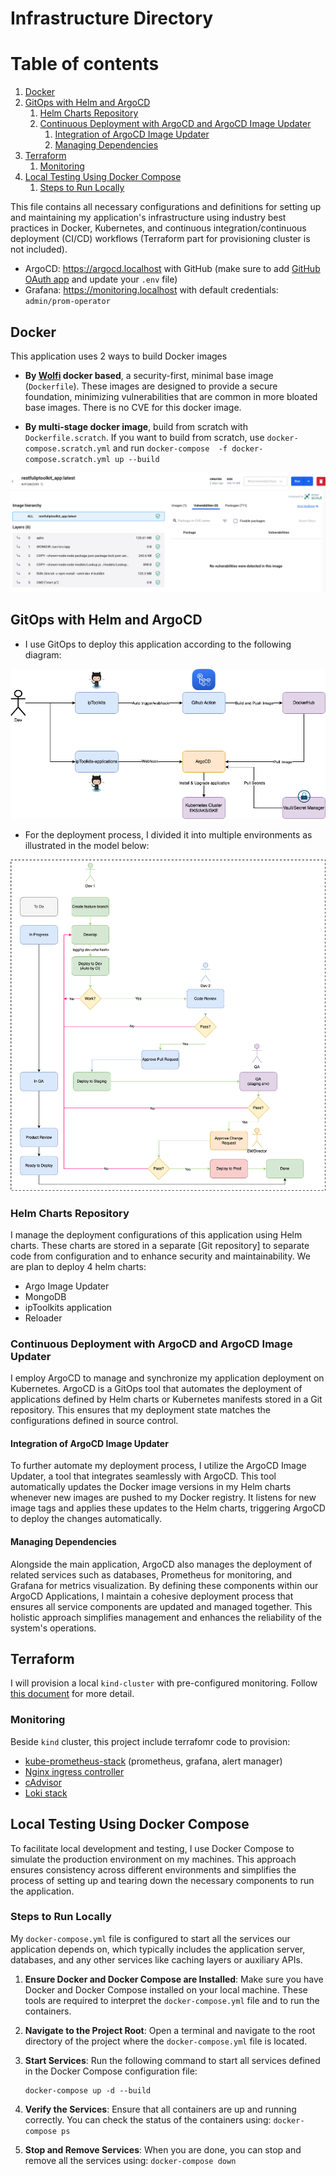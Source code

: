 # Infrastructure Directory

# Table of contents

1. [Docker](#docker)
2. [GitOps with Helm and ArgoCD](#gitops-with-helm-and-argocd)
    1. [Helm Charts Repository](#helm-charts-repository)
    2. [Continuous Deployment with ArgoCD and ArgoCD Image Updater](#continuous-deployment-with-argocd-and-argocd-image-updater)
       1. [Integration of ArgoCD Image Updater](#integration-of-argocd-image-updater)
       2. [Managing Dependencies](#managing-dependencies)
3. [Terraform](#terraform)
   1. [Monitoring](#montioring)
4. [Local Testing Using Docker Compose](#local-testing-using-docker-compose)
   1. [Steps to Run Locally](#steps-to-run-locally)

This file contains all necessary configurations and definitions for setting up and maintaining my application's infrastructure using industry best practices in Docker, Kubernetes, and continuous integration/continuous deployment (CI/CD) workflows (Terraform part for provisioning cluster is not included).

- ArgoCD: <https://argocd.localhost> with GitHub (make sure to add [GitHub OAuth app](https://www.infracloud.io/blogs/enabling-sso-authentication-argo-cd/) and update your `.env` file)
- Grafana: <https://monitoring.localhost> with default credentials: `admin/prom-operator`

## Docker

This application uses 2 ways to build Docker images

- **By [Wolfi](https://github.com/wolfi-dev) docker based**, a security-first, minimal base image (`Dockerfile`). These images are designed to provide a secure foundation, minimizing vulnerabilities that are common in more bloated base images. There is no CVE for this docker image.

- **By multi-stage docker image**, build from scratch with `Dockerfile.scratch`. If you want to build from scratch, use `docker-compose.scratch.yml` and run `docker-compose  -f docker-compose.scratch.yml up --build`

![alt text](images/no-cve.png "Docker without CVE")

## GitOps with Helm and ArgoCD

- I use GitOps to deploy this application according to the following diagram:

![alt text](images/cicd.png "GitOps")

- For the deployment process, I divided it into multiple environments as illustrated in the model below:

![alt text](images/flow.png "Deployment process")

### Helm Charts Repository

I manage the deployment configurations of this application using Helm charts. These charts are stored in a separate [Git repository] to separate code from configuration and to enhance security and maintainability. We are plan to deploy 4 helm charts:

- Argo Image Updater
- MongoDB
- ipToolkits application
- Reloader

### Continuous Deployment with ArgoCD and ArgoCD Image Updater

I employ ArgoCD to manage and synchronize my application deployment on Kubernetes. ArgoCD is a GitOps tool that automates the deployment of applications defined by Helm charts or Kubernetes manifests stored in a Git repository. This ensures that my deployment state matches the configurations defined in source control.

#### Integration of ArgoCD Image Updater

To further automate my deployment process, I utilize the ArgoCD Image Updater, a tool that integrates seamlessly with ArgoCD. This tool automatically updates the Docker image versions in my Helm charts whenever new images are pushed to my Docker registry. It listens for new image tags and applies these updates to the Helm charts, triggering ArgoCD to deploy the changes automatically.

#### Managing Dependencies

Alongside the main application, ArgoCD also manages the deployment of related services such as databases, Prometheus for monitoring, and Grafana for metrics visualization. By defining these components within our ArgoCD Applications, I maintain a cohesive deployment process that ensures all service components are updated and managed together. This holistic approach simplifies management and enhances the reliability of the system's operations.

## Terraform

I will provision a local `kind-cluster` with pre-configured monitoring. Follow [this document](./TERRAFORM.md) for more detail.

### Monitoring

Beside `kind` cluster, this project include terrafomr code to provision:

- [kube-prometheus-stack](https://github.com/prometheus-community/helm-charts/tree/main/charts/kube-prometheus-stack) (prometheus, grafana, alert manager)
- [Nginx ingress controller](https://kubernetes.github.io/ingress-nginx)
- [cAdvisor](https://ckotzbauer.github.io/helm-charts)
- [Loki stack](https://github.com/grafana/helm-charts/tree/main/charts/loki-stack)

## Local Testing Using Docker Compose

To facilitate local development and testing, I use Docker Compose to simulate the production environment on my machines. This approach ensures consistency across different environments and simplifies the process of setting up and tearing down the necessary components to run the application.

### Steps to Run Locally

My `docker-compose.yml` file is configured to start all the services our application depends on, which typically includes the application server, databases, and any other services like caching layers or auxiliary APIs.

1. **Ensure Docker and Docker Compose are Installed**: Make sure you have Docker and Docker Compose installed on your local machine. These tools are required to interpret the `docker-compose.yml` file and to run the containers.
1. **Navigate to the Project Root**: Open a terminal and navigate to the root directory of the project where the `docker-compose.yml` file is located.
1. **Start Services**: Run the following command to start all services defined in the Docker Compose configuration file:

   ```shell
   docker-compose up -d --build
   ```

1. **Verify the Services**: Ensure that all containers are up and running correctly. You can check the status of the containers using: `docker-compose ps`

1. **Stop and Remove Services**: When you are done, you can stop and remove all the services using: `docker-compose down`
